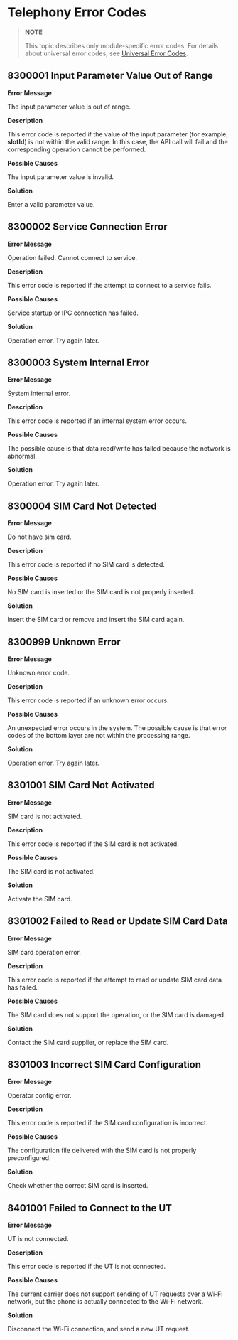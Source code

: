 # Telephony Error Codes

> **NOTE**
>
> This topic describes only module-specific error codes. For details about universal error codes, see [Universal Error Codes](errorcode-universal.md).

## 8300001 Input Parameter Value Out of Range

**Error Message**

The input parameter value is out of range.

**Description**

This error code is reported if the value of the input parameter (for example, **slotId**) is not within the valid range. In this case, the API call will fail and the corresponding operation cannot be performed.

**Possible Causes**

The input parameter value is invalid.

**Solution**

Enter a valid parameter value.



## 8300002 Service Connection Error

**Error Message**

Operation failed. Cannot connect to service.

**Description**

This error code is reported if the attempt to connect to a service fails.

**Possible Causes**

Service startup or IPC connection has failed.

**Solution**

Operation error. Try again later.



## 8300003 System Internal Error

**Error Message**

System internal error.

**Description**

This error code is reported if an internal system error occurs.

**Possible Causes**

The possible cause is that data read/write has failed because the network is abnormal.

**Solution**

Operation error. Try again later.


## 8300004 SIM Card Not Detected

**Error Message**

Do not have sim card.

**Description**

This error code is reported if no SIM card is detected.

**Possible Causes**

No SIM card is inserted or the SIM card is not properly inserted.

**Solution**

Insert the SIM card or remove and insert the SIM card again.


## 8300999 Unknown Error

**Error Message**

Unknown error code.

**Description**

This error code is reported if an unknown error occurs.

**Possible Causes**

An unexpected error occurs in the system. The possible cause is that error codes of the bottom layer are not within the processing range.

**Solution**

Operation error. Try again later.


## 8301001 SIM Card Not Activated

**Error Message**

SIM card is not activated.

**Description**

This error code is reported if the SIM card is not activated.

**Possible Causes**

The SIM card is not activated.

**Solution**

Activate the SIM card.


## 8301002 Failed to Read or Update SIM Card Data

**Error Message**

SIM card operation error.

**Description**

This error code is reported if the attempt to read or update SIM card data has failed.

**Possible Causes**

The SIM card does not support the operation, or the SIM card is damaged.

**Solution**

Contact the SIM card supplier, or replace the SIM card.


## 8301003 Incorrect SIM Card Configuration

**Error Message**

Operator config error.

**Description**

This error code is reported if the SIM card configuration is incorrect.

**Possible Causes**

The configuration file delivered with the SIM card is not properly preconfigured.

**Solution**

Check whether the correct SIM card is inserted.

## 8401001 Failed to Connect to the UT

**Error Message**

UT is not connected.

**Description**

This error code is reported if the UT is not connected.

**Possible Causes**

The current carrier does not support sending of UT requests over a Wi-Fi network, but the phone is actually connected to the Wi-Fi network.

**Solution**

Disconnect the Wi-Fi connection, and send a new UT request.
